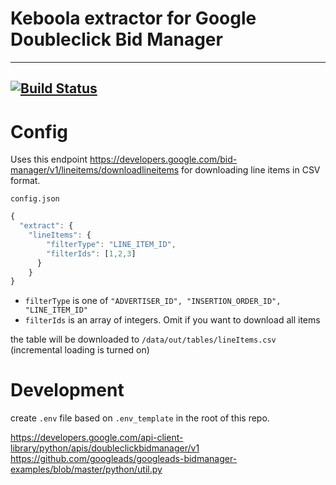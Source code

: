 # Keboola extractor for Google Doubleclick Bid Manager
---
[![Build Status](https://travis-ci.org/pocin/kbc-ex-google-doubleclick-bid-manager.svg?branch=master)](https://travis-ci.org/pocin/kbc-ex-google-doubleclick-bid-manager)
----

# Config

Uses this endpoint https://developers.google.com/bid-manager/v1/lineitems/downloadlineitems for downloading line items in CSV format.

`config.json` 

```javascript
{
  "extract": {
    "lineItems": {
        "filterType": "LINE_ITEM_ID",
        "filterIds": [1,2,3]
      }
    }
}

```

- `filterType` is one of `"ADVERTISER_ID", "INSERTION_ORDER_ID", "LINE_ITEM_ID"`
- `filterIds` is an array of integers. Omit if you want to download all items

the table will be downloaded to `/data/out/tables/lineItems.csv` (incremental loading is turned on)

# Development

create `.env` file based on `.env_template` in the root of this repo.

https://developers.google.com/api-client-library/python/apis/doubleclickbidmanager/v1
https://github.com/googleads/googleads-bidmanager-examples/blob/master/python/util.py
